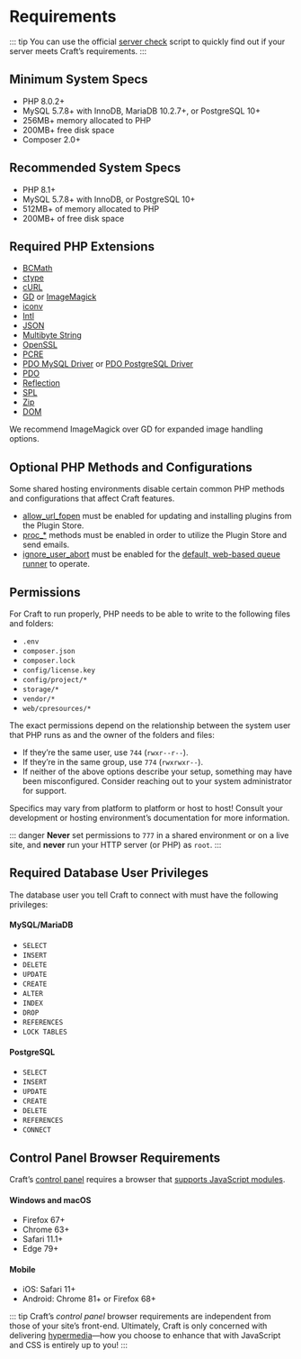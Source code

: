 # Requirements

::: tip
You can use the official [server check](https://github.com/craftcms/server-check) script to quickly find out if your server meets Craft’s requirements.
:::

<columns>
<column>

## Minimum System Specs

- PHP 8.0.2+
- MySQL 5.7.8+ with InnoDB, MariaDB 10.2.7+, or PostgreSQL 10+
- 256MB+ memory allocated to PHP
- 200MB+ free disk space
- Composer 2.0+

</column>
<column>

## Recommended System Specs

- PHP 8.1+
- MySQL 5.7.8+ with InnoDB, or PostgreSQL 10+
- 512MB+ of memory allocated to PHP
- 200MB+ of free disk space

</column>
</columns>

## Required PHP Extensions

- [BCMath](https://www.php.net/manual/en/book.bc.php)
- [ctype](https://secure.php.net/manual/en/book.ctype.php)
- [cURL](http://php.net/manual/en/book.curl.php)
- [GD](http://php.net/manual/en/book.image.php) or [ImageMagick](http://php.net/manual/en/book.imagick.php)
- [iconv](http://php.net/manual/en/book.iconv.php)
- [Intl](http://php.net/manual/en/book.intl.php)
- [JSON](http://php.net/manual/en/book.json.php)
- [Multibyte String](http://php.net/manual/en/book.mbstring.php)
- [OpenSSL](http://php.net/manual/en/book.openssl.php)
- [PCRE](http://php.net/manual/en/book.pcre.php)
- [PDO MySQL Driver](http://php.net/manual/en/ref.pdo-mysql.php) or [PDO PostgreSQL Driver](http://php.net/manual/en/ref.pdo-pgsql.php)
- [PDO](http://php.net/manual/en/book.pdo.php)
- [Reflection](http://php.net/manual/en/class.reflectionextension.php)
- [SPL](http://php.net/manual/en/book.spl.php)
- [Zip](http://php.net/manual/en/book.zip.php)
- [DOM](http://php.net/manual/en/book.dom.php)

We recommend ImageMagick over GD for expanded image handling options.

## Optional PHP Methods and Configurations

Some shared hosting environments disable certain common PHP methods and configurations that affect Craft features.

- [allow_url_fopen](http://php.net/manual/en/filesystem.configuration.php#ini.allow-url-fopen) must be enabled for updating and installing plugins from the Plugin Store.
- [proc_*](http://php.net/manual/en/ref.exec.php) methods must be enabled in order to utilize the Plugin Store and send emails.
- [ignore_user_abort](https://www.php.net/manual/en/function.ignore-user-abort.php) must be enabled for the [default, web-based queue runner](config4:runQueueAutomatically) to operate.

## Permissions

For Craft to run properly, PHP needs to be able to write to the following files and folders:

- `.env`
- `composer.json`
- `composer.lock`
- `config/license.key`
- `config/project/*`
- `storage/*`
- `vendor/*`
- `web/cpresources/*`

The exact permissions depend on the relationship between the system user that PHP runs as and the owner of the folders and files:

- If they’re the same user, use `744` (`rwxr--r--`).
- If they’re in the same group, use `774` (`rwxrwxr--`).
- If neither of the above options describe your setup, something may have been misconfigured. Consider reaching out to your system administrator for support.

Specifics may vary from platform to platform or host to host! Consult your development or hosting environment’s documentation for more information.

::: danger
**Never** set permissions to `777` in a shared environment or on a live site, and **never** run your HTTP server (or PHP) as `root`.
:::

## Required Database User Privileges

The database user you tell Craft to connect with must have the following privileges:

<columns>
<column>

#### MySQL/MariaDB

- `SELECT`
- `INSERT`
- `DELETE`
- `UPDATE`
- `CREATE`
- `ALTER`
- `INDEX`
- `DROP`
- `REFERENCES`
- `LOCK TABLES`

</column>

<column>

#### PostgreSQL

- `SELECT`
- `INSERT`
- `UPDATE`
- `CREATE`
- `DELETE`
- `REFERENCES`
- `CONNECT`

</column>
</columns>

## Control Panel Browser Requirements

Craft’s [control panel](./control-panel.md) requires a browser that [supports JavaScript modules](https://caniuse.com/#feat=es6-module-dynamic-import).

#### Windows and macOS

- Firefox 67+
- Chrome 63+
- Safari 11.1+
- Edge 79+

#### Mobile

- iOS: Safari 11+
- Android: Chrome 81+ or Firefox 68+

::: tip
Craft’s _control panel_ browser requirements are independent from those of your site’s front-end. Ultimately, Craft is only concerned with delivering [hypermedia](https://en.wikipedia.org/wiki/Hypermedia)—how you choose to enhance that with JavaScript and CSS is entirely up to you!
:::
